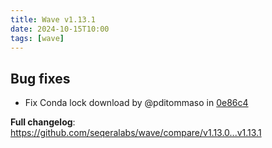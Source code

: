 ```yaml
---
title: Wave v1.13.1
date: 2024-10-15T10:00
tags: [wave]
---
```


## Bug fixes

- Fix Conda lock download by @pditommaso in [0e86c4](https://github.com/seqeralabs/wave/commit/0e86c4a3a19b1838af40282c00986a89d623cf3e)

**Full changelog**: https://github.com/seqeralabs/wave/compare/v1.13.0...v1.13.1
